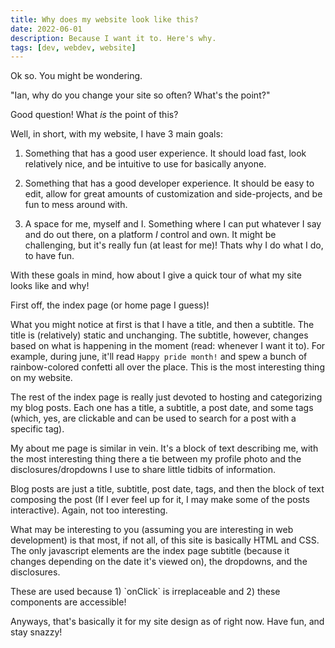 ```yaml
---
title: Why does my website look like this?
date: 2022-06-01
description: Because I want it to. Here's why.
tags: [dev, webdev, website]
---
```


<script>
  import Info from "$components/Info.svelte"
</script>

Ok so. You might be wondering.

"Ian, why do you change your site so often? What's the point?"

Good question! What _is_ the point of this?

Well, in short, with my website, I have 3 main goals:

1. Something that has a good user experience. It should load fast, look relatively nice, and be intuitive to use for basically anyone.

2. Something that has a good developer experience. It should be easy to edit, allow for great amounts of customization and side-projects, and be fun to mess around with.

3. A space for me, myself and I. Something where I can put whatever I say and do out there, on a platform _I_ control and own. It might be challenging, but it's really fun (at least for me)! Thats why I do what I do, to have fun.

With these goals in mind, how about I give a quick tour of what my site looks like and why!

First off, the index page (or home page I guess)!

What you might notice at first is that I have a title, and then a subtitle. The title is (relatively) static and unchanging. The subtitle, however, changes based on what is happening in the moment (read: whenever I want it to). For example, during june, it'll read `Happy pride month!` and spew a bunch of rainbow-colored confetti all over the place. This is the most interesting thing on my website.

The rest of the index page is really just devoted to hosting and categorizing my blog posts. Each one has a title, a subtitle, a post date, and some tags (which, yes, are clickable and can be used to search for a post with a specific tag).

My about me page is similar in vein. It's a block of text describing me, with the most interesting thing there a tie between my profile photo and the disclosures/dropdowns I use to share little tidbits of information.

Blog posts are just a title, subtitle, post date, tags, and then the block of text composing the post (If I ever feel up for it, I may make some of the posts interactive). Again, not too interesting.

What may be interesting to you (assuming you are interesting in web development) is that most, if not all, of this site is basically HTML and CSS. The only javascript elements are the index page subtitle (because it changes depending on the date it's viewed on), the dropdowns, and the disclosures.

<Info>
  These are used because 1) `onClick` is irreplaceable and 2) these components are accessible!
</Info>

Anyways, that's basically it for my site design as of right now. Have fun, and stay snazzy!
